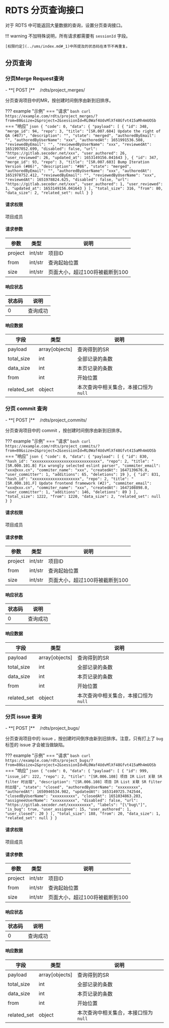 <style>
    .md-nav--secondary>ul>li>nav>ul>li>nav {
        display: none;
    }
</style>

# RDTS 分页查询接口

对于 RDTS 中可能返回大量数据的查询，设置分页查询接口。

!!! warning 
    不加特殊说明，所有请求都需要有 `sessionId` 字段。

    [权限约定](../ums/index.md#_1)中所提及的状态码在本节不再重复。

## 分页查询

### 分页Merge Request查询
<div class="grid cards" markdown>
- <span>**[ POST ]** &nbsp;&nbsp; /rdts/project_merges/</span>
</div>

分页查询项目中的MR，按创建时间倒序由新到旧排序。

??? example "示例"
    === "请求"
        ```bash
        curl https://example.com/rdts/project_merges/?from=80&size=2&project=2&sessionId=RL0Waf4UdvMlXf48Gfvt415aMh4mUOSb
        ```
    === "响应"
        ```json
        {
            "code": 0,
            "data": {
                "payload": [
                    {
                        "id": 348,
                        "merge_id": 94,
                        "repo": 3,
                        "title": "[SR.007.604] Update the right of QA (#87)",
                        "description": "",
                        "state": "merged",
                        "authoredByEmail": "",
                        "authoredByUserName": "xxx",
                        "authoredAt": 1651991536.508,
                        "reviewedByEmail": "",
                        "reviewedByUserName": "xxx",
                        "reviewedAt": 1651997052.699,
                        "disabled": false,
                        "url": "https://gitlab.secoder.net/xxx",
                        "user_authored": 26,
                        "user_reviewed": 26,
                        "updated_at": 1653149156.041643
                    },
                    {
                        "id": 347,
                        "merge_id": 93,
                        "repo": 3,
                        "title": "[SR.007.603] Bump Iteration Version (#86)",
                        "description": "#86",
                        "state": "merged",
                        "authoredByEmail": "",
                        "authoredByUserName": "xxx",
                        "authoredAt": 1651978752.412,
                        "reviewedByEmail": "",
                        "reviewedByUserName": "xxx",
                        "reviewedAt": 1651978824.625,
                        "disabled": false,
                        "url": "https://gitlab.secoder.net/xxx",
                        "user_authored": 1,
                        "user_reviewed": 1,
                        "updated_at": 1653149156.041643
                    }
                ],
                "total_size": 316,
                "from": 80,
                "data_size": 2,
                "related_set": null
            }
        }
        ```

#### 请求权限 
项目成员

#### 请求参数
|参数|类型|说明|
|-|-|-|
|project|int/str|项目ID|
|from|int/str|查询起始位置|
|size|int/str|页面大小，超过100将被截断到100|

#### 响应状态
|状态码|说明|
|-|-|
|0|查询成功|

#### 响应数据
|字段|类型|说明|
|-|-|-|
|payload|array\[objects\]|查询得到的SR|
|total_size|int|全部记录的条数|
|data_size|int|本页记录的条数|
|from|int|开始位置|
|related_set|object|本次查询中相关集合，本接口恒为 `null`|

### 分页 commit 查询
<div class="grid cards" markdown>
- <span>**[ POST ]** &nbsp;&nbsp; /rdts/project_commits/</span>
</div>

分页查询项目中的 commit ，按创建时间倒序由新到旧排序。

??? example "示例"
    === "请求"
        ```bash
        curl https://example.com/rdts/project_commits/?from=80&size=2&project=2&sessionId=RL0Waf4UdvMlXf48Gfvt415aMh4mUOSb
        ```
    === "响应"
        ```json
        {
            "code": 0,
            "data": {
                "payload": [
                    {
                        "id": 830,
                        "hash_id": "xxxxxxxxxxxxxxxxxxxxxxxxxxxxxx",
                        "repo": 2,
                        "title": "[SR.000.101.B] Fix wrongly selected eslint parser",
                        "commiter_email": "xxx@xxx.cn",
                        "commiter_name": "xxx",
                        "createdAt": 1647139676.0,
                        "user_committer": 1,
                        "additions": 65,
                        "deletions": 19
                    },
                    {
                        "id": 831,
                        "hash_id": "xxxxxxxxxxxxxxxxxxxxx",
                        "repo": 2,
                        "title": "[SR.000.101.F] Update frontend framework (#2)",
                        "commiter_email": "xxx@xxx.cn",
                        "commiter_name": "xxx",
                        "createdAt": 1647108898.0,
                        "user_committer": 1,
                        "additions": 146,
                        "deletions": 89
                    }
                ],
                "total_size": 1222,
                "from": 1220,
                "data_size": 2,
                "related_set": null
            }
        }
        ```

#### 请求权限 
项目成员

#### 请求参数
|参数|类型|说明|
|-|-|-|
|project|int/str|项目ID|
|from|int/str|查询起始位置|
|size|int/str|页面大小，超过100将被截断到100|

#### 响应状态
|状态码|说明|
|-|-|
|0|查询成功|

#### 响应数据
|字段|类型|说明|
|-|-|-|
|payload|array\[objects\]|查询得到的SR|
|total_size|int|全部记录的条数|
|data_size|int|本页记录的条数|
|from|int|开始位置|
|related_set|object|本次查询中相关集合，本接口恒为 `null`|

### 分页 issue 查询
<div class="grid cards" markdown>
- <span>**[ POST ]** &nbsp;&nbsp; /rdts/project_bugs/</span>
</div>

分页查询项目中的 issue ，按创建时间倒序由新到旧排序。注意，只有打上了 `bug` 标签的 issue 才会被当做缺陷。

??? example "示例"
    === "请求"
        ```bash
        curl https://example.com/rdts/project_bugs/?from=80&size=2&project=2&sessionId=RL0Waf4UdvMlXf48Gfvt415aMh4mUOSb
        ```
    === "响应"
        ```json
        {
            "code": 0,
            "data": {
                "payload": [
                    {
                        "id": 999,
                        "issue_id": 222,
                        "repo": 2,
                        "title": "[SR.006.108] 项目 IR List 关联 SR filter 时出错",
                        "description": "[SR.006.108] 项目 IR List 关联 SR filter 时出错",
                        "state": "closed",
                        "authoredByUserName": "xxxxxxxxx",
                        "authoredAt": 1650946534.982,
                        "updatedAt": 1653149725.742544,
                        "closedByUserName": "xxxxxxxxxx",
                        "closedAt": 1651034863.203,
                        "assigneeUserName": "xxxxxxxxxx",
                        "disabled": false,
                        "url": "https://gitlab.secoder.net/xxxxxxxxxx",
                        "labels": "[\"bug\"]",
                        "is_bug": true,
                        "user_assignee": 15,
                        "user_authored": 1,
                        "user_closed": 20
                    }
                ],
                "total_size": 188,
                "from": 20,
                "data_size": 1,
                "related_set": null
            }
        }
        ```

#### 请求权限 
项目成员

#### 请求参数
|参数|类型|说明|
|-|-|-|
|project|int/str|项目ID|
|from|int/str|查询起始位置|
|size|int/str|页面大小，超过100将被截断到100|

#### 响应状态
|状态码|说明|
|-|-|
|0|查询成功|

#### 响应数据
|字段|类型|说明|
|-|-|-|
|payload|array\[objects\]|查询得到的SR|
|total_size|int|全部记录的条数|
|data_size|int|本页记录的条数|
|from|int|开始位置|
|related_set|object|本次查询中相关集合，本接口恒为 `null`|
